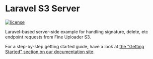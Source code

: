 # Laravel S3 Server

[![license](https://img.shields.io/badge/license-MIT-brightgreen.svg)](LICENSE)

Laravel-based server-side example for handling signature, delete, etc endpoint requests from Fine Uploader S3.

For a step-by-step getting started guide, have a look at [the "Getting Started" section on our documentation site](http://docs.fineuploader.com/).
